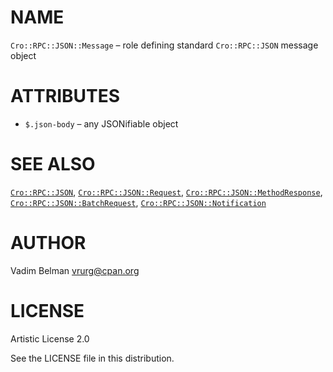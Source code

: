 NAME
====

`Cro::RPC::JSON::Message` – role defining standard `Cro::RPC::JSON` message object

ATTRIBUTES
==========

  * `$.json-body` – any JSONifiable object

SEE ALSO
========

[`Cro::RPC::JSON`](https://github.com/vrurg/raku-Cro-RPC-JSON/blob/v0.1.901/docs/md/Cro/RPC/JSON.md), [`Cro::RPC::JSON::Request`](https://github.com/vrurg/raku-Cro-RPC-JSON/blob/v0.1.901/docs/md/Cro/RPC/JSON/Request.md), [`Cro::RPC::JSON::MethodResponse`](https://github.com/vrurg/raku-Cro-RPC-JSON/blob/v0.1.901/docs/md/Cro/RPC/JSON/MethodResponse.md), [`Cro::RPC::JSON::BatchRequest`](https://github.com/vrurg/raku-Cro-RPC-JSON/blob/v0.1.901/docs/md/Cro/RPC/JSON/BatchRequest.md), [`Cro::RPC::JSON::Notification`](https://github.com/vrurg/raku-Cro-RPC-JSON/blob/v0.1.901/docs/md/Cro/RPC/JSON/Notification.md)

AUTHOR
======

Vadim Belman <vrurg@cpan.org>

LICENSE
=======

Artistic License 2.0

See the LICENSE file in this distribution.

